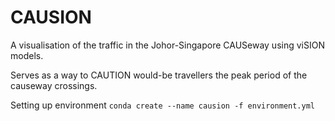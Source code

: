 # CAUSION 
A visualisation of the traffic in the Johor-Singapore CAUSeway using viSION models. 

Serves as a way to CAUTION would-be travellers the peak period of the causeway crossings.

Setting up environment
`conda create --name causion -f environment.yml`